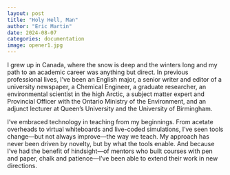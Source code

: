 ```yaml
---
layout: post
title: "Holy Hell, Man"
author: "Eric Martin"
date: 2024-08-07
categories: documentation
image: opener1.jpg
---
```

I grew up in Canada, where the snow is deep and the winters long and my path to an academic career was anything but direct. In previous professional lives, I’ve been an English major, a senior writer and editor of a university newspaper, a Chemical Engineer, a graduate researcher, an environmental scientist in the high Arctic, a subject matter expert and Provincial Officer with the Ontario Ministry of the Environment, and an adjunct lecturer at Queen’s University and the University of Birmingham.

I’ve embraced technology in teaching from my beginnings. From acetate overheads to virtual whiteboards and live-coded simulations, I’ve seen tools change—but not always improve—the way we teach. My approach has never been driven by novelty, but by what the tools enable. And because I’ve had the benefit of hindsight—of mentors who built courses with pen and paper, chalk and patience—I’ve been able to extend their work in new directions.
